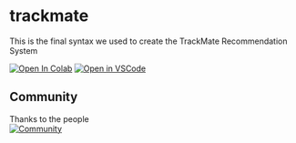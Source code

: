 # trackmate 
This is the final syntax we used to create the TrackMate Recommendation System

[![Open In Colab](https://colab.research.google.com/assets/colab-badge.svg)](https://colab.research.google.com/drive/1grHOUGU3C2K1szv_6GuCNEfCf9Vzq3he?usp=sharing)
[![Open in VSCode](https://img.shields.io/badge/Open%20in-VSCode-blue?logo=visual-studio-code)](https://github.com/C23-GT01/TrackMate_Recommendation_System/blob/cd3f9e7880df4f5d562e48b72f19d7ed1f0e9096/trackmate_model_final.py)

## Community

Thanks to the people<br>
[![Community](https://camo.githubusercontent.com/8ec9e6a22bfa04658c8586434639fdffea0d7044bacf375e9577de8e8bffe082/68747470733a2f2f6c68332e676f6f676c6575736572636f6e74656e742e636f6d2f4a325149304c33764a77763633536d33697349393063747875787a6e7a36376441744a514e32767537776e557577743957632d574937567549687776723079567244506663376b424e3575735a7a37356e44575f6b3936704366635a42786e664e7a76565330673d77363030)](https://github.com/C23-GT01)

